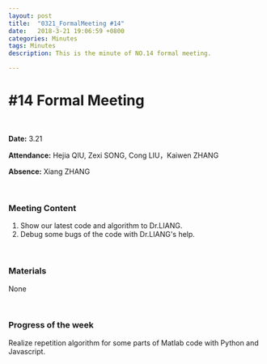 ```yaml
---
layout: post
title:  "0321_FormalMeeting #14"
date:   2018-3-21 19:06:59 +0800
categories: Minutes
tags: Minutes
description: This is the minute of NO.14 formal meeting.

---
```




# #14 Formal Meeting #

<br>

**Date:** 3.21

**Attendance:** Hejia QIU, Zexi SONG, Cong LIU，Kaiwen ZHANG

**Absence:** Xiang ZHANG




<br>

### Meeting Content ###

1. Show our latest code and algorithm to Dr.LIANG.
2. Debug some bugs of the code with Dr.LIANG's help.




<br>

### Materials ###
None

<br>

### Progress of the week ###
Realize repetition algorithm for some parts of Matlab code with Python and Javascript.
